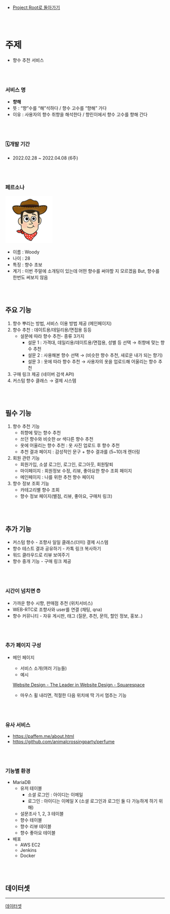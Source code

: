 - [Project Root로 돌아가기](../../README.md)

<br><br>

# 주제

- 향수 추천 서비스

<br><br>

### 서비스 명

- **향해**
- 뜻 : “향”수를 “해”석하다 / 향수 고수를 “향해” 가다
- 이유 : 사용자의 향수 취향을 해석한다 / 향린이에서 향수 고수를 향해 간다

<br><br>

### 🗓️개발 기간

- 2022.02.28 ~ 2022.04.08 (6주)

<br><br>

### 페르소나

 ![image-20220408021704282](./images/image-20220408021704282.png)

- 이름 : Woody
- 나이 : 28
- 특징 : 향수 초보
- 계기 : 이번 주말에 소개팅이 있는데 어떤 향수를 써야할 지 모르겠음 But, 향수를 한번도 써보지 않음

<br><br>

## 주요 기능

1. 향수 뿌리는 방법, 서비스 이용 방법 제공 (메인페이지)
2. 향수 추천 : 데이트용/데일리용/면접용 등등
   - 설문에 따라 향수 추천- 종류 3가지
     - 설문 1 : 가격대, 데일리용/데이트용/면접용, 성별 등 선택 → 취향에 맞는 향수 추천
     - 설문 2 : 사용해본 향수 선택 → (비슷한 향수 추천, 새로운 내가 되는 향기)
     - 설문 3 : 옷에 따라 향수 추천 → 사용자의 옷을 업로드해 어울리는 향수 추천
3. 구매 링크 제공 (네이버 검색 API)
4. 커스텀 향수 클래스 → 결제 시스템

<br><br>

## 필수 기능

1. 향수 추천 기능
   - 취향에 맞는 향수 추천
   - 쓰던 향수와 비슷한 or 색다른 향수 추천
   - 옷에 어울리는 향수 추천 : 옷 사진 업로드 후 향수 추천
   - 추천 결과 페이지 : 감성적인 문구 + 향수 결과를 (5~10)개 렌더링
2. 회원 관련 기능
   - 회원가입, 소셜 로그인, 로그인, 로그아웃, 회원탈퇴
   - 마이페이지 : 회원정보 수정, 리뷰, 좋아요한 향수 조회 페이지
   - 메인페이지 : 나를 위한 추천 향수 페이지
3. 향수 정보 조회 기능
   - 카테고리별 향수 조회
   - 향수 정보 페이지(별점, 리뷰, 좋아요, 구매처 링크)

<br><br>

## 추가 기능

- 커스텀 향수 - 조향사 일일 클래스(더미) 결제 시스템
- 향수 테스트 결과 공유하기 - 카톡 링크 복사하기
- 워드 클라우드로 리뷰 보여주기
- 향수 중개 기능 - 구매 링크 제공

<br><br>

### 시간이 넘치면 ⏰

- 가까운 향수 시향, 판매점 추천 (위치서비스)
- WEB-RTC로 조향사와 user를 연결 (채팅, qna)
- 향수 커뮤니티 - 자유 게시판, 태그 (질문, 추천, 문의, 할인 정보, 홍보..)

<br>

<br>

### 추가 페이지 구성

- 메인 페이지

  - 서비스 소개(여러 기능들)
  - 예시

  [Website Design - The Leader in Website Design - Squarespace](https://www.squarespace.com/website-design?channel=display_nonprogrammatic&subchannel=dribbble&campaign=tiaadeola-video-15_4x3&subcampaign=loggedout&source=us_loggedout&utm_source=ros&utm_medium=display_nonprogrammatic&utm_campaign=2022_us_eng_tiaadeola-video-15&utm_term=loggedout&utm_content=video)

  - 마우스 휠 내리면, 적절한 다음 위치에 딱 가서 멈추는 기능

<br>

<br>

### 유사 서비스

- https://paffem.me/about.html
- https://github.com/animalcrossingparty/perfume

<br><br>

### 기능별 환경

- MariaDB
  - 유저 테이블
    - 소셜 로그인 : 아이디는 이메일
    - 로그인 : 아이디는 이메일 X (소셜 로그인과 로그인 둘 다 가능하게 하기 위해)
  - 설문조사 1, 2, 3 테이블
  - 향수 테이블
  - 향수 리뷰 테이블
  - 향수 좋아요 테이블
- 배포
  - AWS EC2
  - Jenkins
  - Docker

<br><br>

## 데이터셋

------

[데이터셋](https://www.notion.so/d6644798040b48db8d5ba7d67cce0c03)